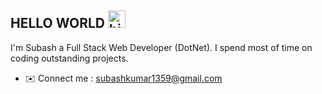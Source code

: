 ## HELLO WORLD <img src="https://user-images.githubusercontent.com/1303154/88677602-1635ba80-d120-11ea-84d8-d263ba5fc3c0.gif" width="28px" alt="hi">

I'm Subash a Full Stack Web Developer (DotNet). I spend most of time on coding outstanding projects.

- ✉️ Connect me : subashkumar1359@gmail.com







